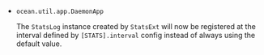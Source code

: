 * `ocean.util.app.DaemonApp`

  The `StatsLog` instance created by `StatsExt` will now be registered at the
  interval defined by `[STATS].interval` config instead of always using the
  default value.
